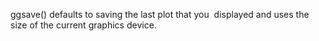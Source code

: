 ggsave() defaults to saving the last plot that you  displayed and uses the size of the current graphics device.